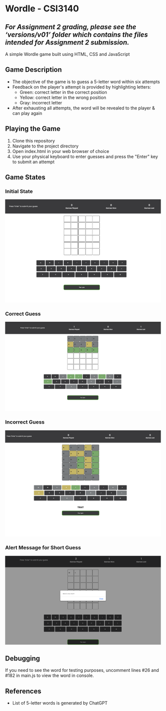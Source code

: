 # Wordle - CSI3140

## _**For Assignment 2 grading, please see the ‘versions/v01’ folder which contains the files intended for Assignment 2 submission.**_

A simple Wordle game built using HTML, CSS and JavaScript


## Game Description

- The objective of the game is to guess a 5-letter word within six attempts
- Feedback on the player's attempt is provided by highlighting letters:
	- Green: correct letter in the correct position
	- Yellow: correct letter in the wrong position
	- Gray: incorrect letter
- After exhausting all attempts, the word will be revealed to the player & can play again

## Playing the Game 

1. Clone this repository 
2. Navigate to the project directory 
3. Open index.html in your web browser of choice
4. Use your physical keyboard to enter guesses and press the "Enter" key to submit an attempt


## Game States
### Initial State
![InitialState](docs/design_system/emptyGrid.png)
### Correct Guess
![WinningRound](docs/design_system/winningRound.png)
### Incorrect Guess
![LosingRound](docs/design_system/losingRound.png)

### Alert Message for Short Guess
![Alert](docs/design_system/alert.png)


## Debugging 
If you need to see the word for testing purposes, uncomment lines #26 and #182 in main.js to view the word in console.

## References
- List of 5-letter words is generated by ChatGPT

